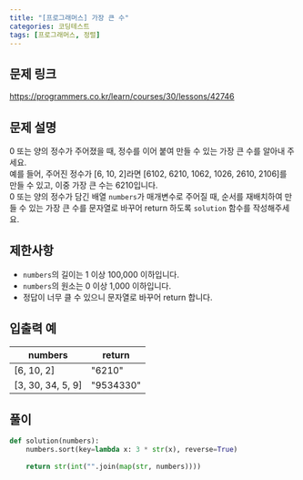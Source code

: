 ```yaml
---
title: "[프로그래머스] 가장 큰 수"
categories: 코딩테스트
tags: [프로그래머스, 정렬]
---
```


## 문제 링크

<https://programmers.co.kr/learn/courses/30/lessons/42746>

## 문제 설명

0 또는 양의 정수가 주어졌을 때, 정수를 이어 붙여 만들 수 있는 가장 큰 수를 알아내 주세요.  
예를 들어, 주어진 정수가 [6, 10, 2]라면 [6102, 6210, 1062, 1026, 2610, 2106]를 만들 수 있고, 이중 가장 큰 수는 6210입니다.  
0 또는 양의 정수가 담긴 배열 `numbers`가 매개변수로 주어질 때, 순서를 재배치하여 만들 수 있는 가장 큰 수를 문자열로 바꾸어 return 하도록 `solution` 함수를 작성해주세요.

## 제한사항

- `numbers`의 길이는 1 이상 100,000 이하입니다.
- `numbers`의 원소는 0 이상 1,000 이하입니다.
- 정답이 너무 클 수 있으니 문자열로 바꾸어 return 합니다.

## 입출력 예

|numbers|return|
|-------|------|
|[6, 10, 2]|"6210"|
|[3, 30, 34, 5, 9]|"9534330"|

## 풀이

```python
def solution(numbers):
    numbers.sort(key=lambda x: 3 * str(x), reverse=True)
    
    return str(int("".join(map(str, numbers))))
```
